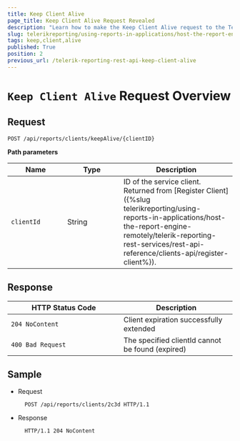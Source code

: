 ```yaml
---
title: Keep Client Alive
page_title: Keep Client Alive Request Revealed
description: "Learn how to make the Keep Client Alive request to the Telerik Reporting REST Service and what response to expect."
slug: telerikreporting/using-reports-in-applications/host-the-report-engine-remotely/telerik-reporting-rest-services/rest-api-reference/clients-api/keep-client-alive
tags: keep,client,alive
published: True
position: 2
previous_url: /telerik-reporting-rest-api-keep-client-alive
---
```


<style>
table th:first-of-type {
	width: 25%;
}
table th:nth-of-type(2) {
	width: 25%;
}
table th:nth-of-type(3) {
	width: 50%;
}
</style>

# `Keep Client Alive` Request Overview

## Request

	POST /api/reports/clients/keepAlive/{clientID}

__Path parameters__

| Name | Type | Description |
| ------ | ------ | ------ |
|`clientId`|String|ID of the service client. Returned from [Register Client]({%slug telerikreporting/using-reports-in-applications/host-the-report-engine-remotely/telerik-reporting-rest-services/rest-api-reference/clients-api/register-client%}).|

## Response

| HTTP Status Code | Description |
| ------ | ------ |
|`204 NoContent`|Client expiration successfully extended|
|`400 Bad Request`|The specified clientId cannot be found (expired)|

## Sample

* Request 

		POST /api/reports/clients/2c3d HTTP/1.1

* Response

		HTTP/1.1 204 NoContent

